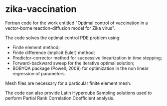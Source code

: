 # zika-vaccination
Fortran code for the work entitled "Optimal control of vaccination in a vector-borne reaction-diffusion model for Zika virus".

The code solves the optimal control PDE problem using:
- Finite element method;
- Finite difference (implicit Euler) method;
- Predictor-corrector method for successive linearization in time stepping;
- Forward-backward sweep for the iterative optimal solution;
- BOBYQA package (Powell, 2009) for optimization in the non linear regression of parameters.

Mesh files are necessary for a particular finite element mesh.

The code can also provide Latin Hypercube Sampling solutions used to perform Partial Rank Correlation Coefficient analysis.
